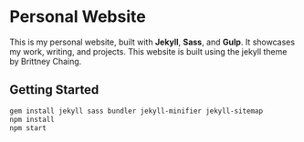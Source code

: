 # Personal Website

This is my personal website, built with **Jekyll**, **Sass**, and **Gulp**. It showcases my work, writing, and projects. This website is built using the jekyll theme by Brittney Chaing.

## Getting Started

```bash
gem install jekyll sass bundler jekyll-minifier jekyll-sitemap
npm install
npm start
